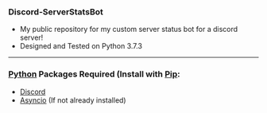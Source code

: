 ### Discord-ServerStatsBot
- My public repository for my custom server status bot for a discord server! 
- Designed and Tested on Python 3.7.3
---
### [Python](https://www.python.org/downloads/) Packages Required (Install with [Pip](https://pip.pypa.io/en/stable/installing/):
- [Discord](https://pypi.org/project/discord.py/)
- [Asyncio](https://pypi.org/project/asyncio/) (If not already installed)
